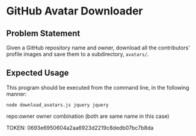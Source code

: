 # GitHub Avatar Downloader

## Problem Statement

Given a GitHub repository name and owner, download all the contributors' profile images and save them to a subdirectory, `avatars/`.

## Expected Usage

This program should be executed from the command line, in the following manner:

`node download_avatars.js jquery jquery`

repo:owner owner combination (both are same name in this case)

TOKEN: 0693e6950604a2aa6923d2219c8dedb07bc7b8da